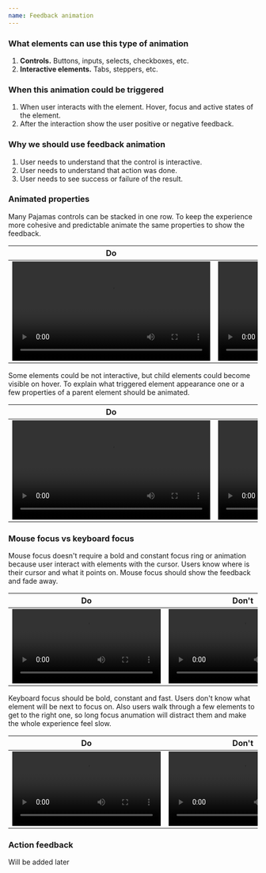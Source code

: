 ```yaml
---
name: Feedback animation
---
```


### What elements can use this type of animation

1. **Controls.** Buttons, inputs, selects, checkboxes, etc.
1. **Interactive elements.** Tabs, steppers, etc.

### When this animation could be triggered

1. When user interacts with the element. Hover, focus and active states of the element.
1. After the interaction show the user positive or negative feedback.

### Why we should use feedback animation

1. User needs to understand that the control is interactive.
1. User needs to understand that action was done.
1. User needs to see success or failure of the result.

### Animated properties

Many Pajamas controls can be stacked in one row. To keep the experience more cohesive and predictable animate the same properties to show the feedback. 

| Do | Don't |
| --- | --- |
| <video tabindex="0" preload="true" autoplay="true" controls="" loop="true" playsinline="true" aria-label="Animation of the border color on hover for select, input and button controls" width="400"><source src="/video/motion-group-transition-do.mp4"></video> | <video tabindex="0" preload="true" autoplay="true" controls="" loop="true" playsinline="true" aria-label="Animation of the border width on hover for select, input and button controls" width="400"><source src="/video/motion-group-transition-dont.mp4"></video> |

Some elements could be not interactive, but child elements could become visible on hover. To explain what triggered element appearance one or a few properties of a parent element should be animated.

| Do | Don't |
| --- | --- |
| <video tabindex="0" preload="true" autoplay="true" controls="" loop="true" playsinline="true" aria-label="Button becomes visible on hover, parent element has a background color transition" width="400"><source src="/video/motion-hover-transition-do.mp4"></video> | <video tabindex="0" preload="true" autoplay="true" controls="" loop="true" playsinline="true" aria-label="Button becomes visible on hover, but parent element doesn't have any transition" width="400"><source src="/video/motion-hover-transition-dont.mp4"></video> |

### Mouse focus vs keyboard focus

Mouse focus doesn't require a bold and constant focus ring or animation because user interact with elements with the cursor. Users know where is their cursor and what it points on. Mouse focus should show the feedback and fade away.

| Do | Don't |
| --- | --- |
| <video tabindex="0" preload="true" autoplay="true" controls="" loop="true" playsinline="true" aria-label="Focus ring fades out after mouse click on button" width="300"><source src="/video/motion-mouse-focus-do.mp4"></video> | <video tabindex="0" preload="true" autoplay="true" controls="" loop="true" playsinline="true" aria-label="Focus ring doesn't fade out after mouse click on button" width="300"><source src="/video/motion-mouse-focus-dont.mp4"></video> |

Keyboard focus should be bold, constant and fast. Users don't know what element will be next to focus on. Also users walk through a few elements to get to the right one, so long focus anumation will distract them and make the whole experience feel slow.

| Do | Don't |
| --- | --- |
| <video tabindex="0" preload="true" autoplay="true" controls="" loop="true" playsinline="true" aria-label="Keyboard focus ring is bold and bright" width="300"><source src="/video/motion-keyboard-focus-do.mp4"></video> | <video tabindex="0" preload="true" autoplay="true" controls="" loop="true" playsinline="true" aria-label="Keyboard focus ring is bold and bright" width="300"><source src="/video/motion-keyboard-focus-dont.mp4"></video> |

### Action feedback

<note>Will be added later</note>
